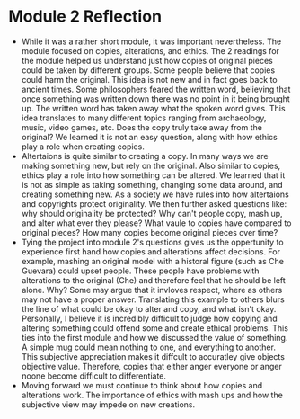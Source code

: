 # Module 2 Reflection
- While it was a rather short module, it was important nevertheless. The module focused on copies, alterations, and ethics. The 2 readings for the module helped us understand just how copies of original pieces could be taken by different groups. Some people believe that copies could harm the original. This idea is not new and in fact goes back to ancient times. Some philosophers feared the written word, believing that once something was written down there was no point in it being brought up. The written word has taken away what the spoken word gives. This idea translates to many different topics ranging from archaeology, music, video games, etc. Does the copy truly take away from the original? We learned it is not an easy question, along with how ethics play a role when creating copies. 
- Altertaions is quite similar to creating a copy. In many ways we are making something new, but rely on the original. Also similar to copies, ethics play a role into how something can be altered. We learned that it is not as simple as taking something, changing some data around, and creating something new. As a society we have rules into how altertaions and copyrights protect originality. We then further asked questions like: why should originality be protected? Why can't people copy, mash up, and alter what ever they please? What vaule to copies have compared to original pieces? How many copies become original pieces over time? 
- Tying the project into module 2's questions gives us the oppertunity to experience first hand how copies and alterations affect decisions. For example, mashing an original model with a historal figure (such as Che Guevara) could upset people. These people have problems with alterations to the original (Che) and therefore feel that he should be left alone. Why? Some may argue that it invloves respect, where as others may not have a proper answer. Translating this example to others blurs the line of what could be okay to alter and copy, and what isn't okay. Personally, I believe it is incredibly difficult to judge how copying and altering something could offend some and create ethical problems. This ties into the first module and how we discussed the value of something. A simple mug could mean nothing to one, and everything to another. This subjective appreciation makes it diffcult to accuratley give objects objective value. Therefore, copies that either anger everyone or anger noone become difficult to differentiate. 
- Moving forward we must continue to think about how copies and alterations work. The importance of ethics with mash ups and how the subjective view may impede on new creations. 
